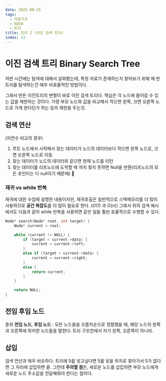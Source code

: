 ```yaml
---
date: 2025-08-25
tags:
  - 자료구조
  - KOCW
  - 트리
title: 트리 2 (이진 검색 트리)
index: 13
---
```


# 이진 검색 트리 Binary Search Tree

저번 시간에는 탐색에 대해서 살펴봤는데, 특정 자료가 존재하는지 찾아보기 위해 매 번 트리를 탐색하는건 매우 비효율적인 방법이다.

그래서 만든 이진트리의 변형이 바로 이진 검색 트리다.
핵심은 각 노드에 들어갈 수 있는 값을 제한하는 것이다.
가령 부모 노드와 값을 비교해서 작으면 왼쪽, 크면 오른쪽 노드로 가게 한다던가 하는 등의 제한을 두는것.

## 검색 연산

(자연수 비교의 경우)

1. 루트 노드에서 시작해서 찾는 데이터가 노드의 데이터보다 작으면 왼쪽 노드로, 크면 오른쪽 노드로 이동.
2. 찾는 데이터가 노드의 데이터와 같으면 현재 노드를 리턴
3. 찾는 데이터를 리프노드에 도착할 때 까지 찾지 못하면 Null을 반환(리프노드의 모든 포인터는 다 null이기 때문에)
   

### 재귀 vs while 반복

재귀에 대한 수업때 설명한 내용이지만, 재귀호출은 일반적으로 스택메모리를 더 많이 사용하므로 **공간 복잡도**를 더 많이 필요로 한다. ($O(1)$ 과 $O(n)$)
그래서 위의 검색 예시에서도 다음과 같이 while 반복을 사용하면 같은 일을 훨씬 효율적으로 수행할 수 있다.

```c
Node* search(Node* root, int target) {
    Node* current = root;

    while (current != NULL) {
        if (target < current->data) {
            current = current->left;
        }
        else if (target > current->data) {
            current = current->right;
        }
        else {
            return current;
        }
    }

    return NULL;
}
```

## 전임 후임 노드
중위 **전임 노드**, **후임 노드** :
모든 노드들을 오름차순으로 정렬했을 때, 해당 노드의 왼쪽과 오른쪽에 위치한 노드들을 말한다.
트리 구조안에서 자기 왼쪽, 오른쪽이 아니라.

## 삽입

검색 연산과 매우 비슷하다.
트리에 5를 넣고싶다면 5를 넣을 위치로 찾아가서 5가 없다면 그 자리에 삽입하면 끝.
그런데 **주의할 점**은, 새로운 노드를 삽입하면 부모 노드에게 새로운 노드 주소값을 전달해줘야 한다는 점이다.